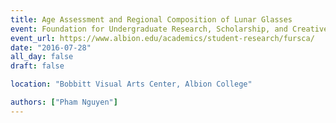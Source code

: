 ```yaml
---
title: Age Assessment and Regional Composition of Lunar Glasses
event: Foundation for Undergraduate Research, Scholarship, and Creative Activity
event_url: https://www.albion.edu/academics/student-research/fursca/
date: "2016-07-28"
all_day: false
draft: false 

location: "Bobbitt Visual Arts Center, Albion College"

authors: ["Pham Nguyen"]
---
```

